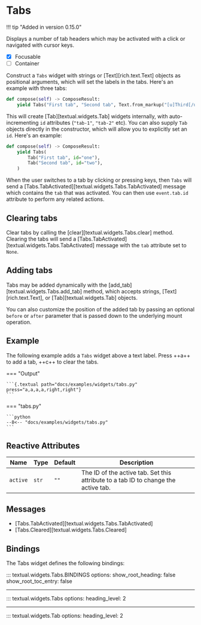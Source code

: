 # Tabs

!!! tip "Added in version 0.15.0"

Displays a number of tab headers which may be activated with a click or navigated with cursor keys.

- [x] Focusable
- [ ] Container

Construct a `Tabs` widget with strings or [Text][rich.text.Text] objects as positional arguments, which will set the labels in the tabs. Here's an example with three tabs:

```python
def compose(self) -> ComposeResult:
    yield Tabs("First tab", "Second tab", Text.from_markup("[u]Third[/u] tab"))
```

This will create [Tab][textual.widgets.Tab] widgets internally, with auto-incrementing `id` attributes (`"tab-1"`, `"tab-2"` etc).
You can also supply `Tab` objects directly in the constructor, which will allow you to explicitly set an `id`. Here's an example:

```python
def compose(self) -> ComposeResult:
    yield Tabs(
        Tab("First tab", id="one"),
        Tab("Second tab", id="two"),
    )
```

When the user switches to a tab by clicking or pressing keys, then `Tabs` will send a [Tabs.TabActivated][textual.widgets.Tabs.TabActivated] message which contains the `tab` that was activated.
You can then use `event.tab.id` attribute to perform any related actions.

## Clearing tabs

Clear tabs by calling the [clear][textual.widgets.Tabs.clear] method. Clearing the tabs will send a [Tabs.TabActivated][textual.widgets.Tabs.TabActivated] message with the `tab` attribute set to `None`.

## Adding tabs

Tabs may be added dynamically with the [add_tab][textual.widgets.Tabs.add_tab] method, which accepts strings, [Text][rich.text.Text], or [Tab][textual.widgets.Tab] objects.

You can also customize the position of the added tab by passing an optional `before`
or `after` parameter that is passed down to the underlying mount operation.

## Example

The following example adds a `Tabs` widget above a text label. Press ++a++ to add a tab, ++c++ to clear the tabs.

=== "Output"

    ```{.textual path="docs/examples/widgets/tabs.py" press="a,a,a,a,right,right"}
    ```

=== "tabs.py"

    ```python
    --8<-- "docs/examples/widgets/tabs.py"
    ```


## Reactive Attributes

| Name     | Type  | Default | Description                                                                        |
| -------- | ----- | ------- | ---------------------------------------------------------------------------------- |
| `active` | `str` | `""`    | The ID of the active tab. Set this attribute to a tab ID to change the active tab. |


## Messages

- [Tabs.TabActivated][textual.widgets.Tabs.TabActivated]
- [Tabs.Cleared][textual.widgets.Tabs.Cleared]

## Bindings

The Tabs widget defines the following bindings:

::: textual.widgets.Tabs.BINDINGS
    options:
      show_root_heading: false
      show_root_toc_entry: false


---


::: textual.widgets.Tabs
    options:
      heading_level: 2


---

::: textual.widgets.Tab
    options:
      heading_level: 2

